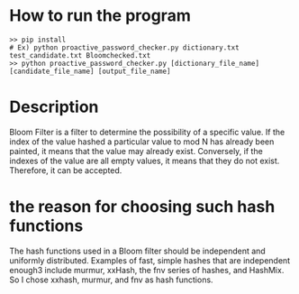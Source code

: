 
# How to run the program
```console
>> pip install
# Ex) python proactive_password_checker.py dictionary.txt test_candidate.txt Bloomchecked.txt 
>> python proactive_password_checker.py [dictionary_file_name] [candidate_file_name] [output_file_name] 
``` 

# Description
Bloom Filter is a filter to determine the possibility of a specific value.
If the index of the value hashed a particular value to mod N has already been painted, it means that the value may already exist.
Conversely, if the indexes of the value are all empty values, it means that they do not exist. Therefore, it can be accepted.



# the reason for choosing such hash functions
The hash functions used in a Bloom filter should be independent and uniformly distributed. 
Examples of fast, simple hashes that are independent enough3 include murmur, xxHash, the fnv series of hashes, and HashMix.
So I chose xxhash, murmur, and fnv as hash functions.